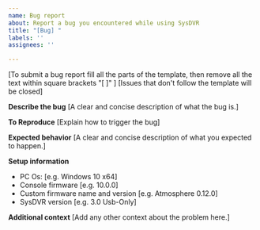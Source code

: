 ```yaml
---
name: Bug report
about: Report a bug you encountered while using SysDVR
title: "[Bug] "
labels: ''
assignees: ''

---
```


[To submit a bug report fill all the parts of the template, then remove all the text within square brackets "[ ]" ]
[Issues that don't follow the template will be closed]

**Describe the bug**
[A clear and concise description of what the bug is.]

**To Reproduce**
[Explain how to trigger the bug]

**Expected behavior**
[A clear and concise description of what you expected to happen.]

**Setup information**
 - PC Os: [e.g. Windows 10 x64]
 - Console firmware [e.g. 10.0.0]
 - Custom firmware name and version [e.g. Atmosphere 0.12.0]
 - SysDVR version [e.g. 3.0 Usb-Only]

**Additional context**
[Add any other context about the problem here.]
